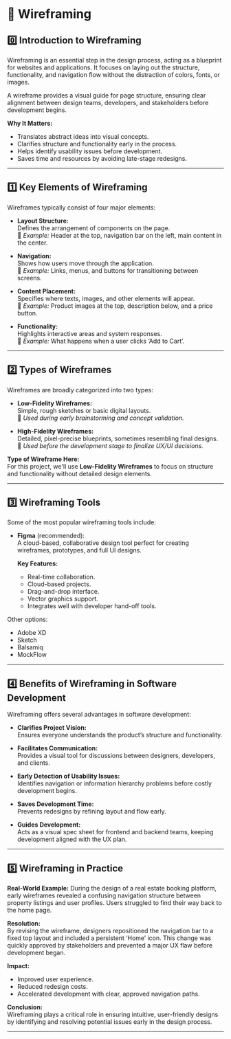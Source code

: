 # 📐 Wireframing

## 0️⃣ Introduction to Wireframing

Wireframing is an essential step in the design process, acting as a blueprint for websites and applications. It focuses on laying out the structure, functionality, and navigation flow without the distraction of colors, fonts, or images. 

A wireframe provides a visual guide for page structure, ensuring clear alignment between design teams, developers, and stakeholders before development begins.

**Why It Matters:**
- Translates abstract ideas into visual concepts.
- Clarifies structure and functionality early in the process.
- Helps identify usability issues before development.
- Saves time and resources by avoiding late-stage redesigns.

---

## 1️⃣ Key Elements of Wireframing

Wireframes typically consist of four major elements:

- **Layout Structure:**  
  Defines the arrangement of components on the page.  
  📌 *Example:* Header at the top, navigation bar on the left, main content in the center.

- **Navigation:**  
  Shows how users move through the application.  
  📌 *Example:* Links, menus, and buttons for transitioning between screens.

- **Content Placement:**  
  Specifies where texts, images, and other elements will appear.  
  📌 *Example:* Product images at the top, description below, and a price button.

- **Functionality:**  
  Highlights interactive areas and system responses.  
  📌 *Example:* What happens when a user clicks ‘Add to Cart’.

---

## 2️⃣ Types of Wireframes

Wireframes are broadly categorized into two types:

- **Low-Fidelity Wireframes:**  
  Simple, rough sketches or basic digital layouts.  
  📌 *Used during early brainstorming and concept validation.*

- **High-Fidelity Wireframes:**  
  Detailed, pixel-precise blueprints, sometimes resembling final designs.  
  📌 *Used before the development stage to finalize UX/UI decisions.*

**Type of Wireframe Here:**  
For this project, we'll use **Low-Fidelity Wireframes** to focus on structure and functionality without detailed design elements.

---

## 3️⃣ Wireframing Tools

Some of the most popular wireframing tools include:

- **Figma** (recommended):  
  A cloud-based, collaborative design tool perfect for creating wireframes, prototypes, and full UI designs.

  **Key Features:**
  - Real-time collaboration.
  - Cloud-based projects.
  - Drag-and-drop interface.
  - Vector graphics support.
  - Integrates well with developer hand-off tools.

Other options:
- Adobe XD
- Sketch
- Balsamiq
- MockFlow

---

## 4️⃣ Benefits of Wireframing in Software Development

Wireframing offers several advantages in software development:

- **Clarifies Project Vision:**  
  Ensures everyone understands the product’s structure and functionality.

- **Facilitates Communication:**  
  Provides a visual tool for discussions between designers, developers, and clients.

- **Early Detection of Usability Issues:**  
  Identifies navigation or information hierarchy problems before costly development begins.

- **Saves Development Time:**  
  Prevents redesigns by refining layout and flow early.

- **Guides Development:**  
  Acts as a visual spec sheet for frontend and backend teams, keeping development aligned with the UX plan.

---

## 5️⃣ Wireframing in Practice

**Real-World Example:**
During the design of a real estate booking platform, early wireframes revealed a confusing navigation structure between property listings and user profiles. Users struggled to find their way back to the home page.

**Resolution:**  
By revising the wireframe, designers repositioned the navigation bar to a fixed top layout and included a persistent ‘Home’ icon. This change was quickly approved by stakeholders and prevented a major UX flaw before development began.

**Impact:**  
- Improved user experience.
- Reduced redesign costs.
- Accelerated development with clear, approved navigation paths.

**Conclusion:**  
Wireframing plays a critical role in ensuring intuitive, user-friendly designs by identifying and resolving potential issues early in the design process.

---
